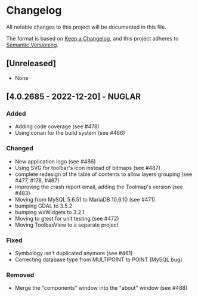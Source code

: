 # Changelog
All notable changes to this project will be documented in this file.

The format is based on [Keep a Changelog](https://keepachangelog.com/en/1.0.0/),
and this project adheres to [Semantic Versioning](https://semver.org/spec/v2.0.0.html).

## [Unreleased]

- None

## [4.0.2685 - 2022-12-20] - NUGLAR

### Added

- Adding code coverage (see #478)
- Using conan for the build system (see #466)

### Changed

- New application logo (see #486)
- Using SVG for toolbar's icon instead of bitmaps (see #487)
- complete redesign of the table of contents to allow layers grouping (see #477, #178, #467)
- Improving the crash report email, adding the Toolmap's version (see #483)
- Moving from MySQL 5.6.51 to MariaDB 10.6.10 (see #471)
- bumping GDAL to 3.5.2
- bumping wxWidgets to 3.2.1
- Moving to gtest for unit testing (see #472)
- Moving ToolbasView to a separate project

### Fixed

- Symbology isn't duplicated anymore (see #461)
- Correcting database type from MULTIPOINT to POINT (MySQL bug)

### Removed

- Merge the "components" window into the "about" window (see #488)



